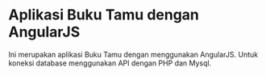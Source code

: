 # Aplikasi Buku Tamu dengan AngularJS

Ini merupakan aplikasi Buku Tamu dengan menggunakan AngularJS. Untuk koneksi database menggunakan API dengan PHP dan Mysql.